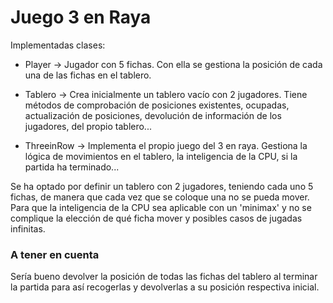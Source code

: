 # Juego 3 en Raya 

Implementadas clases: 

  - Player -> Jugador con 5 fichas. Con ella se gestiona la posición de cada una de las fichas en el tablero.
  
  - Tablero -> Crea inicialmente un tablero vacío con 2 jugadores. Tiene métodos de comprobación de posiciones existentes, ocupadas, actualización de posiciones, devolución de información de los jugadores, del propio tablero...
  
  - ThreeinRow -> Implementa el propio juego del 3 en raya. Gestiona la lógica de movimientos en el tablero, la inteligencia de la CPU, si la partida ha terminado...
  
Se ha optado por definir un tablero con 2 jugadores, teniendo cada uno 5 fichas, de manera que cada vez que se coloque una no se pueda mover. Para que la inteligencia de la CPU sea aplicable con un 'minimax' y no se complique la elección de qué ficha mover y posibles casos de jugadas infinitas. 
  
### A tener en cuenta ###

Sería bueno devolver la posición de todas las fichas del tablero al terminar la partida para así recogerlas y devolverlas a su posición respectiva inicial. 
